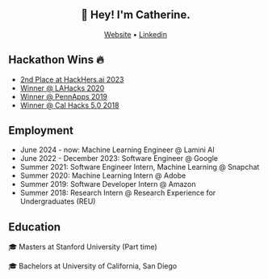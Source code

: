 <h2 align="center">👋 Hey! I'm Catherine.</h2>
<p align="center">
  <a href="https://catherinelee274.github.io/">Website</a> •
  <a href="https://www.linkedin.com/in/~catherine/">Linkedin</a>
</p>
<!-- ## Skills and technology -->

<!-- <table>
<tr><td>Languages</td><td><strong>JavaScript</strong>, Python, Perl, C, Emacs lisp, bash, some Scala and Elixir</td></tr>
<tr><td>Libs & frameworks</td><td><strong>Ember</strong>, <strong>React</strong>, <strong>Node.js</strong>, <strong>Vanilla JS</strong>, CanJS, ExtJS/Sencha, JQuery</td></tr>
<tr><td>Web</td><td>HTML5, CSS3, ES2015+</td></tr>
<tr><td>VCS</td><td><strong>git</strong> + github/gitlab, cvs</td></tr>
<tr><td>Databases</td><td>MySQL, SQLite</td></tr>
<tr><td>Computer Ethics</td><td>Ethical analysis, expert knowledge of ethics and rationality</td></tr>
<tr><td>Others</td><td>Expert in logic, diversity-in-tech enthusiast</td></tr>
</table> -->
## Hackathon Wins :fire:
* [2nd Place at HackHers.ai 2023](https://github.com/jeesunikim/virtual-try-on-team/tree/d64dcf0e210b19cfe4426a0803056ee93ead647e)
* [Winner @ LAHacks 2020](https://github.com/gits-lit/place.it)
* [Winner @ PennApps 2019](https://github.com/ayushupneja/Bikeable/tree/master)
* [Winner @ Cal Hacks 5.0 2018](https://github.com/DevinMui/pictionary)

## Employment
* June 2024 - now: Machine Learning Engineer @ Lamini AI
* June 2022 - December 2023: Software Engineer @ Google
* Summer 2021: Software Engineer Intern, Machine Learning @ Snapchat
* Summer 2020: Machine Learning Intern @ Adobe
* Summer 2019: Software Developer Intern @ Amazon
* Summer 2018: Research Intern @ Research Experience for Undergraduates (REU)

## Education
:mortar_board: Masters at Stanford University (Part time) 

:mortar_board: Bachelors at University of California, San Diego

